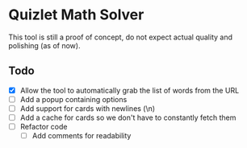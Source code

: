 # Quizlet Math Solver
This tool is still a proof of concept, do not expect actual quality and polishing (as of now).

## Todo
* [X] Allow the tool to automatically grab the list of words from the URL
* [ ] Add a popup containing options
* [ ] Add support for cards with newlines (\n)
* [ ] Add a cache for cards so we don't have to constantly fetch them
* [ ] Refactor code
    * [ ] Add comments for readability